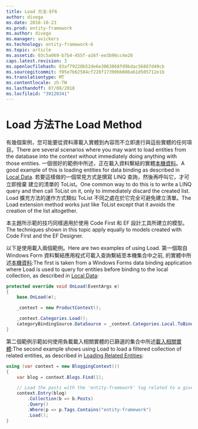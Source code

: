 ```yaml
---
title: Load 方法-EF6
author: divega
ms.date: 2016-10-23
ms.prod: entity-framework
ms.author: divega
ms.manager: avickers
ms.technology: entity-framework-6
ms.topic: article
ms.assetid: 03c5a069-b7b4-455f-a16f-ee3b96cc4e28
caps.latest.revision: 3
ms.openlocfilehash: 83af79220b52de6e3063868fd9bdac56867d49cb
ms.sourcegitcommit: f05e7b62584cf228f17390bb086a61d505712e1b
ms.translationtype: MT
ms.contentlocale: zh-TW
ms.lasthandoff: 07/08/2018
ms.locfileid: "39120341"
---
```

# <a name="the-load-method"></a><span data-ttu-id="01c2b-102">Load 方法</span><span class="sxs-lookup"><span data-stu-id="01c2b-102">The Load Method</span></span>
<span data-ttu-id="01c2b-103">有幾個案例，您可能要從資料庫載入實體到內容而不立即進行與這些實體的任何項目。</span><span class="sxs-lookup"><span data-stu-id="01c2b-103">There are several scenarios where you may want to load entities from the database into the context without immediately doing anything with those entities.</span></span> <span data-ttu-id="01c2b-104">一個很好的範例中所述，正在載入資料繫結的實體[本機資料](~/ef6/querying/local-data.md)。</span><span class="sxs-lookup"><span data-stu-id="01c2b-104">A good example of this is loading entities for data binding as described in [Local Data](~/ef6/querying/local-data.md).</span></span> <span data-ttu-id="01c2b-105">若要這樣做的一個常見方式是撰寫 LINQ 查詢，然後再呼叫它，才可立即捨棄 建立的清單的 ToList。</span><span class="sxs-lookup"><span data-stu-id="01c2b-105">One common way to do this is to write a LINQ query and then call ToList on it, only to immediately discard the created list.</span></span> <span data-ttu-id="01c2b-106">Load 擴充方法的運作方式類似 ToList 不同之處在於它完全可避免建立清單。</span><span class="sxs-lookup"><span data-stu-id="01c2b-106">The Load extension method works just like ToList except that it avoids the creation of the list altogether.</span></span>  

<span data-ttu-id="01c2b-107">本主題所示範的技巧同樣適用於使用 Code First 和 EF 設計工具所建立的模型。</span><span class="sxs-lookup"><span data-stu-id="01c2b-107">The techniques shown in this topic apply equally to models created with Code First and the EF Designer.</span></span>  

<span data-ttu-id="01c2b-108">以下是使用載入兩個範例。</span><span class="sxs-lookup"><span data-stu-id="01c2b-108">Here are two examples of using Load.</span></span> <span data-ttu-id="01c2b-109">第一個取自 Windows Form 資料繫結應用程式可載入查詢繫結至本機集合中之前, 的實體中所述[本機資料](~/ef6/querying/local-data.md):</span><span class="sxs-lookup"><span data-stu-id="01c2b-109">The first is taken from a Windows Forms data binding application where Load is used to query for entities before binding to the local collection, as described in [Local Data](~/ef6/querying/local-data.md):</span></span>  

``` csharp
protected override void OnLoad(EventArgs e)
{
    base.OnLoad(e);

    _context = new ProductContext();

    _context.Categories.Load();
    categoryBindingSource.DataSource = _context.Categories.Local.ToBindingList();
}
```  

<span data-ttu-id="01c2b-110">第二個範例示範如何使用負載載入相關實體的已篩選的集合中所述[載入相關實體](~/ef6/querying/related-data.md):</span><span class="sxs-lookup"><span data-stu-id="01c2b-110">The second example shows using Load to load a filtered collection of related entities, as described in [Loading Related Entities](~/ef6/querying/related-data.md):</span></span>  

``` csharp
using (var context = new BloggingContext())
{
    var blog = context.Blogs.Find(1);

    // Load the posts with the 'entity-framework' tag related to a given blog
    context.Entry(blog)
        .Collection(b => b.Posts)
        .Query()
        .Where(p => p.Tags.Contains("entity-framework")
        .Load();
}
```  
